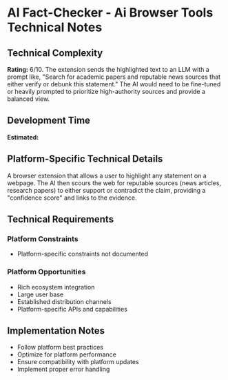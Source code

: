 # AI Fact-Checker - Ai Browser Tools Technical Notes

## Technical Complexity
**Rating:** 6/10. The extension sends the highlighted text to an LLM with a prompt like, "Search for academic papers and reputable news sources that either verify or debunk this statement." The AI would need to be fine-tuned or heavily prompted to prioritize high-authority sources and provide a balanced view.

## Development Time
**Estimated:** 

## Platform-Specific Technical Details
A browser extension that allows a user to highlight any statement on a webpage. The AI then scours the web for reputable sources (news articles, research papers) to either support or contradict the claim, providing a "confidence score" and links to the evidence.

## Technical Requirements

### Platform Constraints
- Platform-specific constraints not documented

### Platform Opportunities
- Rich ecosystem integration
- Large user base
- Established distribution channels
- Platform-specific APIs and capabilities

## Implementation Notes
- Follow platform best practices
- Optimize for platform performance
- Ensure compatibility with platform updates
- Implement proper error handling
